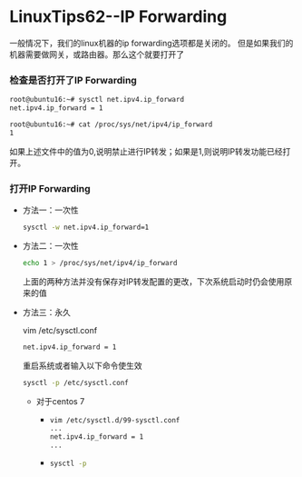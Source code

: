 # LinuxTips62--IP Forwarding

一般情况下，我们的linux机器的ip forwarding选项都是关闭的。 但是如果我们的机器需要做网关，或路由器。那么这个就要打开了

### 检查是否打开了IP Forwarding

```bash
root@ubuntu16:~# sysctl net.ipv4.ip_forward
net.ipv4.ip_forward = 1
```

```bash
root@ubuntu16:~# cat /proc/sys/net/ipv4/ip_forward
1
```

如果上述文件中的值为0,说明禁止进行IP转发；如果是1,则说明IP转发功能已经打开。

### 打开IP Forwarding

+ 方法一：一次性

  ```bash
  sysctl -w net.ipv4.ip_forward=1
  ```

+ 方法二：一次性

  ```bash
  echo 1 > /proc/sys/net/ipv4/ip_forward
  ```

  上面的两种方法并没有保存对IP转发配置的更改，下次系统启动时仍会使用原来的值

+ 方法三：永久

  vim /etc/sysctl.conf

  ```bash
  net.ipv4.ip_forward = 1
  ```

  重启系统或者输入以下命令使生效

  ```bash
  sysctl -p /etc/sysctl.conf
  ```

  + 对于centos 7

    + ```bash
      vim /etc/sysctl.d/99-sysctl.conf 
      ...
      net.ipv4.ip_forward = 1
      ...
      ```

    + ```bash
      sysctl -p
      ```

      

